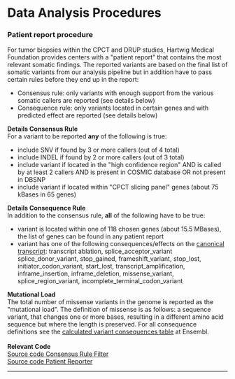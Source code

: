 # Data Analysis Procedures

### Patient report procedure

For tumor biopsies within the CPCT and DRUP studies, Hartwig Medical Foundation provides centers with a "patient report" that contains the most relevant somatic findings. The reported variants are based on the final list of somatic variants from our analysis pipeline but in addition have to pass certain rules before they end up in the report:

- Consensus rule: only variants with enough support from the various somatic callers are reported (see details below)
- Consequence rule: only variants located in certain genes and with predicted effect are reported (see details below)
  
  
**Details Consensus Rule**  
For a variant to be reported **any** of the following is true:
- include SNV if found by 3 or more callers (out of 4 total)
- include INDEL if found by 2 or more callers (out of 3 total)
- include variant if located in the "high confidence region" AND is called by at least 2 callers AND is present in COSMIC database OR not present in DBSNP
- include variant if located within "CPCT slicing panel" genes (about 75 kBases in 65 genes)
  
  
**Details Consequence Rule**  
In addition to the consensus rule, **all** of the following have to be true:
- variant is located within one of 118 chosen genes (about 15.5 MBases), the list of genes can be found in any patient report
- variant has one of the following consequences/effects on the [canonical transcript](http://www.ensembl.org/Help/Glossary?id=346): transcript ablation, splice_acceptor_variant
splice_donor_variant, stop_gained, frameshift_variant, stop_lost, initiator_codon_variant, start_lost, transcript_amplification, inframe_insertion, inframe_deletion, missense_variant, splice_region_variant, incomplete_terminal_codon_variant
  
  
**Mutational Load**  
The total number of missense variants in the genome is reported as the "mutational load". The definition of missense is as follows: a sequence variant, that changes one or more bases, resulting in a different amino acid sequence but where the length is preserved. For all consequence definitions see the [calculated variant consequences table](http://www.ensembl.org/info/genome/variation/predicted_data.html) at Ensembl.
<br /> 
<br />
**Relevant Code**  
[Source code Consensus Rule Filter](https://github.com/hartwigmedical/hmftools/tree/master/consensus-rule-filter)  
[Source code Patient Reporter](https://github.com/hartwigmedical/hmftools/tree/master/patient-reporter)

-----

